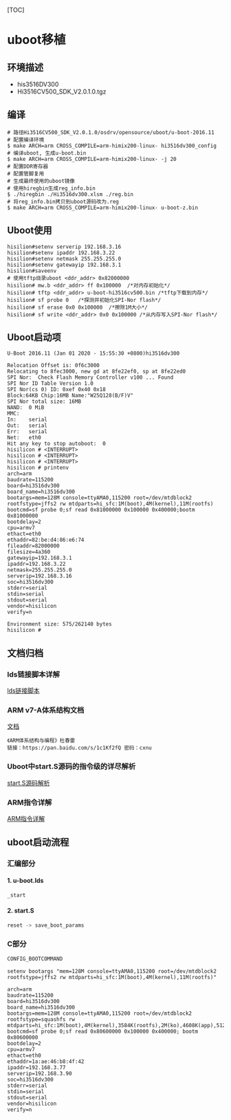 [TOC]

# uboot移植

## 环境描述

- his3516DV300
- Hi3516CV500_SDK_V2.0.1.0.tgz

## 编译

```shell
# 路径Hi3516CV500_SDK_V2.0.1.0/osdrv/opensource/uboot/u-boot-2016.11
# 配置编译环境
$ make ARCH=arm CROSS_COMPILE=arm-himix200-linux- hi3516dv300_config
# 编译uboot, 生成u-boot.bin
$ make ARCH=arm CROSS_COMPILE=arm-himix200-linux- -j 20
# 配置DDR寄存器
# 配置管脚复用
# 生成最终使用的uboot镜像
# 使用hiregbin生成reg_info.bin
$ ./hiregbin ./Hi3516dv300.xlsm ./reg.bin
# 将reg_info.bin拷贝到uboot源码改为.reg
$ make ARCH=arm CROSS_COMPILE=arm-himix200-linux- u-boot-z.bin
```

## Uboot使用

```shell
hisilion#setenv serverip 192.168.3.16
hisilion#setenv ipaddr 192.168.3.22
hisilion#setenv netmask 255.255.255.0
hisilion#setenv gatewayip 192.168.3.1
hisilion#saveenv
# 使用tftp烧录uboot <ddr_addr> 0x82000000
hisilion# mw.b <ddr_addr> ff 0x100000  /*对内存初始化*/
hisilion# tftp <ddr_addr> u-boot-hi3516cv500.bin /*tftp下载到内存*/
hisilion# sf probe 0   /*探测并初始化SPI-Nor flash*/
hisilion# sf erase 0x0 0x100000  /*擦除1M大小*/
hisilion# sf write <ddr_addr> 0x0 0x100000 /*从内存写入SPI-Nor flash*/
```

## Uboot启动项

```shell
U-Boot 2016.11 (Jan 01 2020 - 15:55:30 +0800)hi3516dv300

Relocation Offset is: 0f6c3000
Relocating to 8fec3000, new gd at 8fe22ef0, sp at 8fe22ed0
SPI Nor:  Check Flash Memory Controller v100 ... Found
SPI Nor ID Table Version 1.0
SPI Nor(cs 0) ID: 0xef 0x40 0x18
Block:64KB Chip:16MB Name:"W25Q128(B/F)V"
SPI Nor total size: 16MB
NAND:  0 MiB
MMC:
In:    serial
Out:   serial
Err:   serial
Net:   eth0
Hit any key to stop autoboot:  0
hisilicon # <INTERRUPT>
hisilicon # <INTERRUPT>
hisilicon # <INTERRUPT>
hisilicon # printenv
arch=arm
baudrate=115200
board=hi3516dv300
board_name=hi3516dv300
bootargs=mem=128M console=ttyAMA0,115200 root=/dev/mtdblock2 rootfstype=jffs2 rw mtdparts=hi_sfc:1M(boot),4M(kernel),11M(rootfs)
bootcmd=sf probe 0;sf read 0x81000000 0x100000 0x400000;bootm 0x81000000
bootdelay=2
cpu=armv7
ethact=eth0
ethaddr=82:be:d4:86:e6:74
fileaddr=82000000
filesize=4a360
gatewayip=192.168.3.1
ipaddr=192.168.3.22
netmask=255.255.255.0
serverip=192.168.3.16
soc=hi3516dv300
stderr=serial
stdin=serial
stdout=serial
vendor=hisilicon
verify=n

Environment size: 575/262140 bytes
hisilicon #
```

## 文档归档

### lds链接脚本详解

[lds链接脚本](https://www.cnblogs.com/li-hao/p/4107964.html)

### ARM v7-A体系结构文档

[文档](https://static.docs.arm.com/ddi0406/cd/DDI0406C_d_armv7ar_arm.pdf?_ga=2.184636073.1655147749.1578112337-302947942.1578112337)

```shell
《ARM体系结构与编程》杜春雷
链接：https://pan.baidu.com/s/1c1Kf2fQ 密码：cxnu
```

### Uboot中start.S源码的指令级的详尽解析

[start.S源码解析](https://www.crifan.com/files/doc/docbook/uboot_starts_analysis/release/html/uboot_starts_analysis.html#fg.arm_3_tie_pipeline_example)

### ARM指令详解

[ARM指令详解](https://blog.csdn.net/mickey35/article/details/82011449)

## uboot启动流程

### 汇编部分

#### 1. u-boot.lds

```c
_start
```

#### 2. start.S

```c
reset -> save_boot_params
```



### C部分

```c
CONFIG_BOOTCOMMAND
```

```
setenv bootargs "mem=128M console=ttyAMA0,115200 root=/dev/mtdblock2 rootfstype=jffs2 rw mtdparts=hi_sfc:1M(boot),4M(kernel),11M(rootfs)"
```

```
arch=arm
baudrate=115200
board=hi3516dv300
board_name=hi3516dv300
bootargs=mem=128M console=ttyAMA0,115200 root=/dev/mtdblock2 rootfstype=squashfs rw mtdparts=hi_sfc:1M(boot),4M(kernel),3584K(rootfs),2M(ko),4608K(app),512K(config),512K(custom)
bootcmd=sf probe 0;sf read 0x80600000 0x100000 0x400000; bootm 0x80600000
bootdelay=2
cpu=armv7
ethact=eth0
ethaddr=1a:ae:46:b8:4f:42
ipaddr=192.168.3.77
serverip=192.168.3.90
soc=hi3516dv300
stderr=serial
stdin=serial
stdout=serial
vendor=hisilicon
verify=n
```

